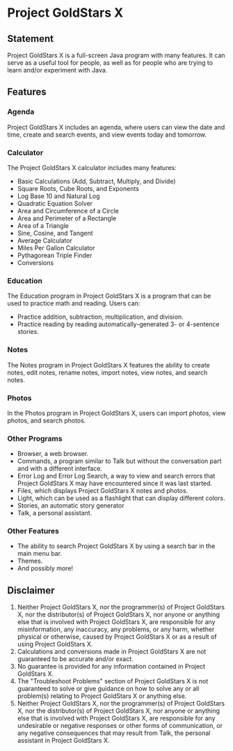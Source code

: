 # Project GoldStars X

## Statement
Project GoldStars X is a full-screen Java program with many features.
It can serve as a useful tool for people, as well as for people who are trying to learn and/or experiment with Java.

## Features
### Agenda
Project GoldStars X includes an agenda, where users can view the date and time, create and search events, and view events today and tomorrow.

### Calculator
The Project GoldStars X calculator includes many features:
* Basic Calculations (Add, Subtract, Multiply, and Divide)
* Square Roots, Cube Roots, and Exponents
* Log Base 10 and Natural Log
* Quadratic Equation Solver
* Area and Circumference of a Circle
* Area and Perimeter of a Rectangle
* Area of a Triangle
* Sine, Cosine, and Tangent
* Average Calculator
* Miles Per Gallon Calculator
* Pythagorean Triple Finder
* Conversions

### Education
The Education program in Project GoldStars X is a program that can be used to practice math and reading. Users can:
* Practice addition, subtraction, multiplication, and division.
* Practice reading by reading automatically-generated 3- or 4-sentence stories.

### Notes
The Notes program in Project GoldStars X features the ability to create notes, edit notes, rename notes, import notes, view notes, and search notes.

### Photos
In the Photos program in Project GoldStars X, users can import photos, view photos, and search photos.

### Other Programs
* Browser, a web browser.
* Commands, a program similar to Talk but without the conversation part and with a different interface.
* Error Log and Error Log Search, a way to view and search errors that Project GoldStars X may have encountered since it was last started.
* Files, which displays Project GoldStars X notes and photos.
* Light, which can be used as a flashlight that can display different colors.
* Stories, an automatic story generator
* Talk, a personal assistant.

### Other Features
* The ability to search Project GoldStars X by using a search bar in the main menu bar.
* Themes.
* And possibly more!

## Disclaimer
1. Neither Project GoldStars X, nor the programmer(s) of Project GoldStars X, nor the distributor(s) of Project GoldStars X,
nor anyone or anything else that is involved with Project GoldStars X, are responsible for any misinformation, any inaccuracy,
any problems, or any harm, whether physical or otherwise, caused by Project GoldStars X or as a result of using Project GoldStars X.
2. Calculations and conversions made in Project GoldStars X are not guaranteed to be accurate and/or exact.
3. No guarantee is provided for any information contained in Project GoldStars X.
4. The "Troubleshoot Problems" section of Project GoldStars X is not guaranteed to solve or give guidance on how to solve
any or all problem(s) relating to Project GoldStars X or anything else.
5. Neither Project GoldStars X, nor the programmer(s) of Project GoldStars X, nor the distributor(s) of Project GoldStars X,
nor anyone or anything else that is involved with Project GoldStars X, are responsible for any undesirable or negative responses or
other forms of communication, or any negative consequences that may result from Talk, the personal assistant in Project GoldStars X.